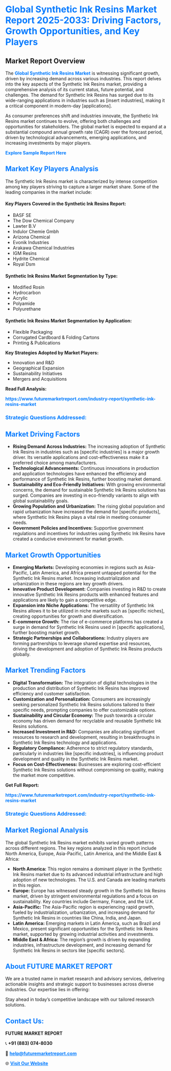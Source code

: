 <h1 style="color: #007BFF;">Global Synthetic Ink Resins Market Report 2025-2033: Driving Factors, Growth Opportunities, and Key Players</h1>

<section id="overview">
<h2>Market Report Overview</h2>
<p>The <a href="https://www.futuremarketreport.com/industry-report/synthetic-ink-resins-market" style="color: #007BFF; text-decoration: none;"><strong>Global Synthetic Ink Resins Market</strong></a> is witnessing significant growth, driven by increasing demand across various industries. This report delves into the key aspects of the Synthetic Ink Resins market, providing a comprehensive analysis of its current status, future potential, and challenges. The demand for Synthetic Ink Resins has surged due to its wide-ranging applications in industries such as [insert industries], making it a critical component in modern-day [applications].</p>
<p>As consumer preferences shift and industries innovate, the Synthetic Ink Resins market continues to evolve, offering both challenges and opportunities for stakeholders. The global market is expected to expand at a substantial compound annual growth rate (CAGR) over the forecast period, driven by technological advancements, emerging applications, and increasing investments by major players.</p>
</section>

<section id="overview">
<p><a href="https://www.futuremarketreport.com/request-sample/reportId=84280" style="color: #007BFF; text-decoration: none;"><strong>Explore Sample Report Here</strong></a></p>
</section>

<section id="key-players">
<h2 style="color: #007BFF;">Market Key Players Analysis</h2>
<p>The Synthetic Ink Resins market is characterized by intense competition among key players striving to capture a larger market share. Some of the leading companies in the market include:</p>
<h4>Key Players Covered in the Synthetic Ink Resins Report:</h4>
<ul><li>BASF SE</li><li>The Dow Chemical Company</li><li>Lawter B.V</li><li>Indulor Chemie Gmbh</li><li>Arizona Chemical</li><li>Evonik Industries</li><li>Arakawa Chemical Industries</li><li>IGM Resins</li><li>Hydrite Chemical</li><li>Royal Dsm</li></ul>
<h4>Synthetic Ink Resins Market Segmentation by Type:</h4>
<ul><li>Modified Rosin</li><li>Hydrocarbon</li><li>Acrylic</li><li>Polyamide</li><li>Polyurethane</li></ul>

<h4>Synthetic Ink Resins Market Segmentation by Application:</h4>
<ul><li>Flexible Packaging</li><li>Corrugated Cardboard &amp; Folding Cartons</li><li>Printing &amp; Publications</li></ul>
<p><strong>Key Strategies Adopted by Market Players:</strong></p>
<ul>
<li>Innovation and R&D</li>
<li>Geographical Expansion</li>
<li>Sustainability Initiatives</li>
<li>Mergers and Acquisitions</li>
</ul>
</section>

<section>
<p><strong>Read Full Analysis: </strong></p><a href="https://www.futuremarketreport.com/industry-report/synthetic-ink-resins-market" style="color: #007BFF; text-decoration: none;"><strong>https://www.futuremarketreport.com/industry-report/synthetic-ink-resins-market</strong></a>
<h3 style="color: #007BFF;">Strategic Questions Addressed:</h3>
</section>

<section id="driving-factors">
<h2 style="color: #007BFF;">Market Driving Factors</h2>
<ul>
<li><strong>Rising Demand Across Industries:</strong> The increasing adoption of Synthetic Ink Resins in industries such as [specific industries] is a major growth driver. Its versatile applications and cost-effectiveness make it a preferred choice among manufacturers.</li>
<li><strong>Technological Advancements:</strong> Continuous innovations in production and application technologies have enhanced the efficiency and performance of Synthetic Ink Resins, further boosting market demand.</li>
<li><strong>Sustainability and Eco-Friendly Initiatives:</strong> With growing environmental concerns, the demand for sustainable Synthetic Ink Resins solutions has surged. Companies are investing in eco-friendly variants to align with global sustainability goals.</li>
<li><strong>Growing Population and Urbanization:</strong> The rising global population and rapid urbanization have increased the demand for [specific products], where Synthetic Ink Resins plays a vital role in meeting consumer needs.</li>
<li><strong>Government Policies and Incentives:</strong> Supportive government regulations and incentives for industries using Synthetic Ink Resins have created a conducive environment for market growth.</li>
</ul>
</section>

<section id="growth-opportunities">
<h2 style="color: #007BFF;">Market Growth Opportunities</h2>
<ul>
<li><strong>Emerging Markets:</strong> Developing economies in regions such as Asia-Pacific, Latin America, and Africa present untapped potential for the Synthetic Ink Resins market. Increasing industrialization and urbanization in these regions are key growth drivers.</li>
<li><strong>Innovative Product Development:</strong> Companies investing in R&D to create innovative Synthetic Ink Resins products with enhanced features and applications are likely to gain a competitive edge.</li>
<li><strong>Expansion into Niche Applications:</strong> The versatility of Synthetic Ink Resins allows it to be utilized in niche markets such as [specific niches], creating opportunities for growth and diversification.</li>
<li><strong>E-commerce Growth:</strong> The rise of e-commerce platforms has created a surge in demand for Synthetic Ink Resins used in [specific applications], further boosting market growth.</li>
<li><strong>Strategic Partnerships and Collaborations:</strong> Industry players are forming partnerships to leverage shared expertise and resources, driving the development and adoption of Synthetic Ink Resins products globally.</li>
</ul>
</section>

<section id="trending-factors">
<h2 style="color: #007BFF;">Market Trending Factors</h2>
<ul>
<li><strong>Digital Transformation:</strong> The integration of digital technologies in the production and distribution of Synthetic Ink Resins has improved efficiency and customer satisfaction.</li>
<li><strong>Customization and Personalization:</strong> Consumers are increasingly seeking personalized Synthetic Ink Resins solutions tailored to their specific needs, prompting companies to offer customizable options.</li>
<li><strong>Sustainability and Circular Economy:</strong> The push towards a circular economy has driven demand for recyclable and reusable Synthetic Ink Resins solutions.</li>
<li><strong>Increased Investment in R&D:</strong> Companies are allocating significant resources to research and development, resulting in breakthroughs in Synthetic Ink Resins technology and applications.</li>
<li><strong>Regulatory Compliance:</strong> Adherence to strict regulatory standards, particularly in industries like [specific industries], is influencing product development and quality in the Synthetic Ink Resins market.</li>
<li><strong>Focus on Cost-Effectiveness:</strong> Businesses are exploring cost-efficient Synthetic Ink Resins solutions without compromising on quality, making the market more competitive.</li>
</ul>
</section>

<section>
<p><strong>Get Full Report: </strong></p><a href="https://www.futuremarketreport.com/industry-report/synthetic-ink-resins-market" style="color: #007BFF; text-decoration: none;"><strong>https://www.futuremarketreport.com/industry-report/synthetic-ink-resins-market</strong></a>
<h3 style="color: #007BFF;">Strategic Questions Addressed:</h3>
</section>


<section id="regional-analysis">
<h2 style="color: #007BFF;">Market Regional Analysis</h2>
<p>The global Synthetic Ink Resins market exhibits varied growth patterns across different regions. The key regions analyzed in this report include North America, Europe, Asia-Pacific, Latin America, and the Middle East & Africa:</p>
<ul>
<li><strong>North America:</strong> This region remains a dominant player in the Synthetic Ink Resins market due to its advanced industrial infrastructure and high adoption of new technologies. The U.S. and Canada are leading markets in this region.</li>
<li><strong>Europe:</strong> Europe has witnessed steady growth in the Synthetic Ink Resins market, driven by stringent environmental regulations and a focus on sustainability. Key countries include Germany, France, and the U.K.</li>
<li><strong>Asia-Pacific:</strong> The Asia-Pacific region is experiencing rapid growth, fueled by industrialization, urbanization, and increasing demand for Synthetic Ink Resins in countries like China, India, and Japan.</li>
<li><strong>Latin America:</strong> Emerging markets in Latin America, such as Brazil and Mexico, present significant opportunities for the Synthetic Ink Resins market, supported by growing industrial activities and investments.</li>
<li><strong>Middle East & Africa:</strong> The region’s growth is driven by expanding industries, infrastructure development, and increasing demand for Synthetic Ink Resins in sectors like [specific sectors].</li>
</ul>
</section>

<footer>
<h2 style="color: #007BFF;">About FUTURE MARKET REPORT</h2>
<p>We are a trusted name in market research and advisory services, delivering actionable insights and strategic support to businesses across diverse industries. Our expertise lies in offering:</p>

<p>Stay ahead in today’s competitive landscape with our tailored research solutions.</p>

<h2 style="color: #007BFF;">Contact Us:</h2>
<p><strong>FUTURE MARKET REPORT</strong></p>
<p>📞 <strong>+91 (883) 074-8030</strong></p>
<p>📧 <strong><a href="mailto:help@futuremarketreport.com" style="color: #007BFF;">help@futuremarketreport.com</a></strong></p>
<p>🌐 <strong><a href="https://www.futuremarketreport.com/" style="color: #007BFF;">Visit Our Website</a></strong></p>
</footer>